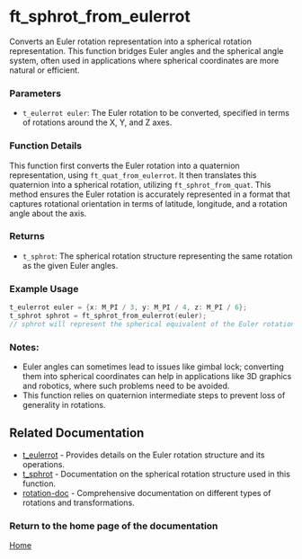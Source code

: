 # ft_sphrot_from_eulerrot
Converts an Euler rotation representation into a spherical rotation representation. This function bridges Euler angles and the spherical angle system, often used in applications where spherical coordinates are more natural or efficient.

### Parameters
- `t_eulerrot euler`: The Euler rotation to be converted, specified in terms of rotations around the X, Y, and Z axes.

### Function Details
This function first converts the Euler rotation into a quaternion representation, using `ft_quat_from_eulerrot`. It then translates this quaternion into a spherical rotation, utilizing `ft_sphrot_from_quat`. This method ensures the Euler rotation is accurately represented in a format that captures rotational orientation in terms of latitude, longitude, and a rotation angle about the axis.

### Returns
- `t_sphrot`: The spherical rotation structure representing the same rotation as the given Euler angles.

### Example Usage
```c
t_eulerrot euler = {x: M_PI / 3, y: M_PI / 4, z: M_PI / 6};
t_sphrot sphrot = ft_sphrot_from_eulerrot(euler);
// sphrot will represent the spherical equivalent of the Euler rotation
```

### Notes:
- Euler angles can sometimes lead to issues like gimbal lock; converting them into spherical coordinates can help in applications like 3D graphics and robotics, where such problems need to be avoided.
- This function relies on quaternion intermediate steps to prevent loss of generality in rotations.

## Related Documentation
- [t_eulerrot](../eulerrot//t_eulerrot.md) - Provides details on the Euler rotation structure and its operations.
- [t_sphrot](./t_sphrot.md) - Documentation on the spherical rotation structure used in this function.
- [rotation-doc](../rotation-doc.md) - Comprehensive documentation on different types of rotations and transformations.

### Return to the home page of the documentation
[Home](../../home.md)
